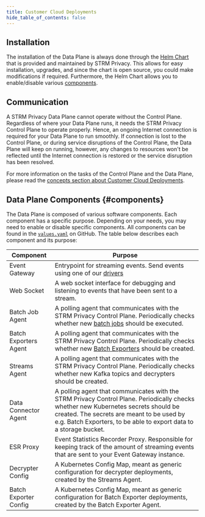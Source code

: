 ```yaml
---
title: Customer Cloud Deployments
hide_table_of_contents: false
---
```


## Installation

The installation of the Data Plane is always done through
the [Helm Chart](https://github.com/strmprivacy/data-plane-helm-chart)
that is provided and maintained by STRM Privacy. This allows for easy installation, upgrades, and since the chart is
open source, you could make modifications if required. Furthermore, the Helm Chart allows you to enable/disable
various [components](#components).

## Communication

A STRM Privacy Data Plane cannot operate without the Control Plane. Regardless of where your Data Plane runs, it needs
the STRM Privacy Control Plane to operate properly. Hence, an ongoing Internet connection is required for your Data
Plane to run smoothly. If connection is lost to the Control Plane, or during service disruptions of the Control Plane,
the Data Plane will keep on running, however, any changes to resources won't be reflected until the Internet connection
is restored or the service disruption has been resolved.

For more information on the tasks of the Control Plane and the Data Plane, please read the [concepts section about
Customer Cloud Deployments](docs/02-concepts/ccd).

## Data Plane Components {#components}

The Data Plane is composed of various software components. Each component has a specific purpose. Depending on your
needs, you may need to enable or disable specific components. All components can be found in
the [`values.yaml`](https://github.com/strmprivacy/data-plane-helm-chart/blob/master/helm/values.yaml) on GitHub. The
table below describes each component and its purpose:

| Component             | Purpose                                                                                                                                                                                                                                               |
|-----------------------|-------------------------------------------------------------------------------------------------------------------------------------------------------------------------------------------------------------------------------------------------------|
| Event Gateway         | Entrypoint for streaming events. Send events using one of our [drivers](https://github.com/strmprivacy?q=driver&type=all&language=&sort=)                                                                                                             |
| Web Socket            | A web socket interface for debugging and listening to events that have been sent to a stream.                                                                                                                                                         |
| Batch Job Agent       | A polling agent that communicates with the STRM Privacy Control Plane. Periodically checks whether new [batch jobs](docs/02-concepts/01-data-processing/04-batch-jobs.md) should be executed.                                                             |
| Batch Exporters Agent | A polling agent that communicates with the STRM Privacy Control Plane. Periodically checks whether new [Batch Exporters](docs/03-quickstart/01-streaming/04-receiving-data/01-batch-export.md) should be created.                                                                |
| Streams Agent         | A polling agent that communicates with the STRM Privacy Control Plane. Periodically checks whether new Kafka topics and decrypters should be created.                                                                                                 |
| Data Connector Agent  | A polling agent that communicates with the STRM Privacy Control Plane. Periodically checks whether new Kubernetes secrets should be created. The secrets are meant to be used by e.g. Batch Exporters, to be able to export data to a storage bucket. |
| ESR Proxy             | Event Statistics Recorder Proxy. Responsible for keeping track of the amount of streaming events that are sent to your Event Gateway instance.                                                                                                        |
| Decrypter Config      | A Kubernetes Config Map, meant as generic configuration for decrypter deployments, created by the Streams Agent.                                                                                                                                      |
| Batch Exporter Config | A Kubernetes Config Map, meant as generic configuration for Batch Exporter deployments, created by the Batch Exporter Agent.                                                                                                                          |
